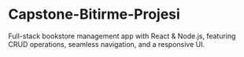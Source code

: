 # Capstone-Bitirme-Projesi
Full-stack bookstore management app with React &amp; Node.js, featuring CRUD operations, seamless navigation, and a responsive UI.
